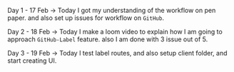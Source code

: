 Day 1 - 17 Feb -> Today I got my understanding of the workflow on pen paper. and also set up issues for workflow on `GitHub`.

Day 2 - 18 Feb -> Today I make a loom video to explain how I am going to approach `GitHub-Label` feature. also I am done with 3 issue out of 5.

Day 3 - 19 Feb -> Today I test label routes, and also setup client folder, and start creating UI.
